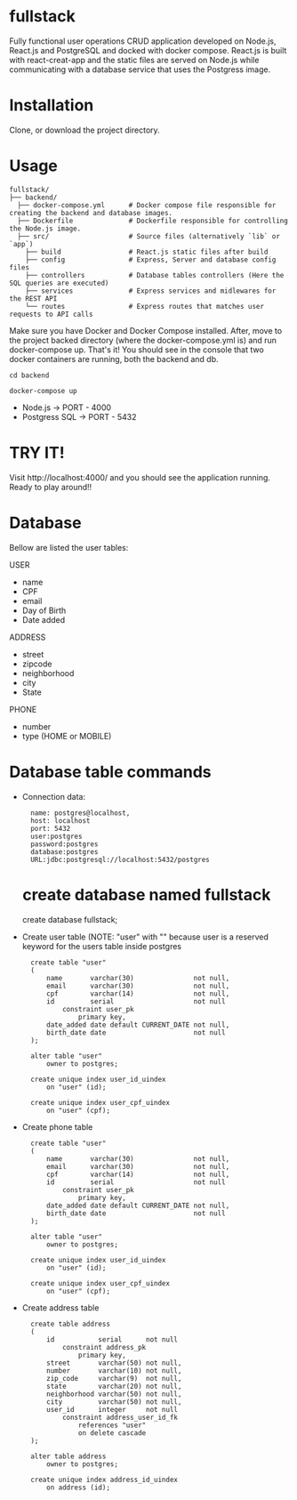 # fullstack

Fully functional user operations CRUD application developed on Node.js, React.js and PostgreSQL and docked with docker compose. React.js is built with react-creat-app and the static files are served on Node.js while communicating with a database service that uses the Postgress image.

# Installation

Clone, or download the project directory.

# Usage
    fullstack/
    ├── backend/
      ├── docker-compose.yml      # Docker compose file responsible for creating the backend and database images.
      ├── Dockerfile              # Dockerfile responsible for controlling the Node.js image.
      ├── src/                    # Source files (alternatively `lib` or `app`)
        ├── build                 # React.js static files after build
        ├── config                # Express, Server and database config files
        ├── controllers           # Database tables controllers (Here the SQL queries are executed)
        ├── services              # Express services and midlewares for the REST API
        └── routes                # Express routes that matches user requests to API calls
        
Make sure you have Docker and Docker Compose installed. After, move to the project backed directory (where the docker-compose.yml is) and run docker-compose up. That's it! You should see in the console that two docker containers are running, both the backend and db. 

`cd backend`

`docker-compose up`

- Node.js       -> PORT      - 4000
- Postgress SQL -> PORT      - 5432

# TRY IT!
Visit http://localhost:4000/ and you should see the application running. Ready to play around!!

# Database

Bellow are listed the user tables:

USER
- name
- CPF
- email
- Day of Birth
- Date added

ADDRESS
- street
- zipcode
- neighborhood
- city
- State

PHONE
- number
- type (HOME or MOBILE)

# Database table commands

- Connection data:

        name: postgres@localhost,
        host: localhost
        port: 5432
        user:postgres
        password:postgres
        database:postgres
        URL:jdbc:postgresql://localhost:5432/postgres

    # create database named fullstack
    
    create database fullstack;

- Create user table (NOTE: "user" with "" because user is a reserved keyword for the users table inside postgres
    
        create table "user"
        (
            name       varchar(30)               not null,
            email      varchar(30)               not null,
            cpf        varchar(14)               not null,
            id         serial                    not null
                constraint user_pk
                    primary key,
            date_added date default CURRENT_DATE not null,
            birth_date date                      not null
        );

        alter table "user"
            owner to postgres;

        create unique index user_id_uindex
            on "user" (id);

        create unique index user_cpf_uindex
            on "user" (cpf);
  
- Create phone table
    
        create table "user"
        (
            name       varchar(30)               not null,
            email      varchar(30)               not null,
            cpf        varchar(14)               not null,
            id         serial                    not null
                constraint user_pk
                    primary key,
            date_added date default CURRENT_DATE not null,
            birth_date date                      not null
        );

        alter table "user"
            owner to postgres;

        create unique index user_id_uindex
            on "user" (id);

        create unique index user_cpf_uindex
            on "user" (cpf);
            
- Create address table

        create table address
        (
            id           serial      not null
                constraint address_pk
                    primary key,
            street       varchar(50) not null,
            number       varchar(10) not null,
            zip_code     varchar(9)  not null,
            state        varchar(20) not null,
            neighborhood varchar(50) not null,
            city         varchar(50) not null,
            user_id      integer     not null
                constraint address_user_id_fk
                    references "user"
                    on delete cascade
        );

        alter table address
            owner to postgres;

        create unique index address_id_uindex
            on address (id);
